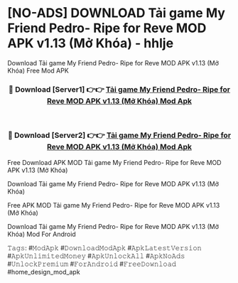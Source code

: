 # [NO-ADS] DOWNLOAD Tải game My Friend Pedro- Ripe for Reve MOD APK v1.13 (Mở Khóa) - hhlje
Download Tải game My Friend Pedro- Ripe for Reve MOD APK v1.13 (Mở Khóa) Free Mod APK

<div align="center">
<h3>🔴 Download [Server1] 👉👉 <a href="https://apk-comot.site?title=Tải_game_My_Friend_Pedro-_Ripe_for_Reve_MOD_APK_v1.13_(Mở_Khóa)">Tải game My Friend Pedro- Ripe for Reve MOD APK v1.13 (Mở Khóa) Mod Apk</a></h3><br>

<h3>🔴 Download [Server2] 👉👉 <a href="https://apk-comot.site?title=Tải_game_My_Friend_Pedro-_Ripe_for_Reve_MOD_APK_v1.13_(Mở_Khóa)">Tải game My Friend Pedro- Ripe for Reve MOD APK v1.13 (Mở Khóa) Mod Apk</a></h3>
</div>


Free Download APK MOD Tải game My Friend Pedro- Ripe for Reve MOD APK v1.13 (Mở Khóa)

Download Tải game My Friend Pedro- Ripe for Reve MOD APK v1.13 (Mở Khóa) 

Free APK MOD Tải game My Friend Pedro- Ripe for Reve MOD APK v1.13 (Mở Khóa) 

Download Tải game My Friend Pedro- Ripe for Reve MOD APK v1.13 (Mở Khóa) Mod For Android

𝚃𝚊𝚐𝚜: #𝙼𝚘𝚍𝙰𝚙𝚔 #𝙳𝚘𝚠𝚗𝚕𝚘𝚊𝚍𝙼𝚘𝚍𝙰𝚙𝚔 #𝙰𝚙𝚔𝙻𝚊𝚝𝚎𝚜𝚝𝚅𝚎𝚛𝚜𝚒𝚘𝚗 #𝙰𝚙𝚔𝚄𝚗𝚕𝚒𝚖𝚒𝚝𝚎𝚍𝙼𝚘𝚗𝚎𝚢 #𝙰𝚙𝚔𝚄𝚗𝚕𝚘𝚌𝚔𝙰𝚕𝚕 #𝙰𝚙𝚔𝙽𝚘𝙰𝚍𝚜 #𝚄𝚗𝚕𝚘𝚌𝚔𝙿𝚛𝚎𝚖𝚒𝚞𝚖 #𝙵𝚘𝚛𝙰𝚗𝚍𝚛𝚘𝚒𝚍 #𝙵𝚛𝚎𝚎𝙳𝚘𝚠𝚗𝚕𝚘𝚊𝚍 #home_design_mod_apk